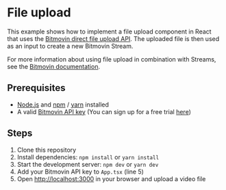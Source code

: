 # File upload

This example shows how to implement a file upload component in React that uses the [Bitmovin direct file upload API](https://developer.bitmovin.com/streams/reference/postencodinginputsdirectfileupload).
The uploaded file is then used as an input to create a new Bitmovin Stream.

For more information about using file upload in combination with Streams, see the [Bitmovin documentation](https://developer.bitmovin.com/streams/docs/use-cdn-file-upload-with-streams).

## Prerequisites

- [Node.js](https://nodejs.org/en/) and [npm](https://www.npmjs.com/) / [yarn](https://yarnpkg.com/) installed
- A valid [Bitmovin API key](https://bitmovin.com/dashboard/account) (You can sign up for a free trial [here](https://bitmovin.com/dashboard/signup))

## Steps

1. Clone this repository
2. Install dependencies: `npm install` or `yarn install`
3. Start the development server: `npm dev` or `yarn dev`
4. Add your Bitmovin API key to `App.tsx` (line 5)
5. Open [http://localhost:3000](http://localhost:3000) in your browser and upload a video file
